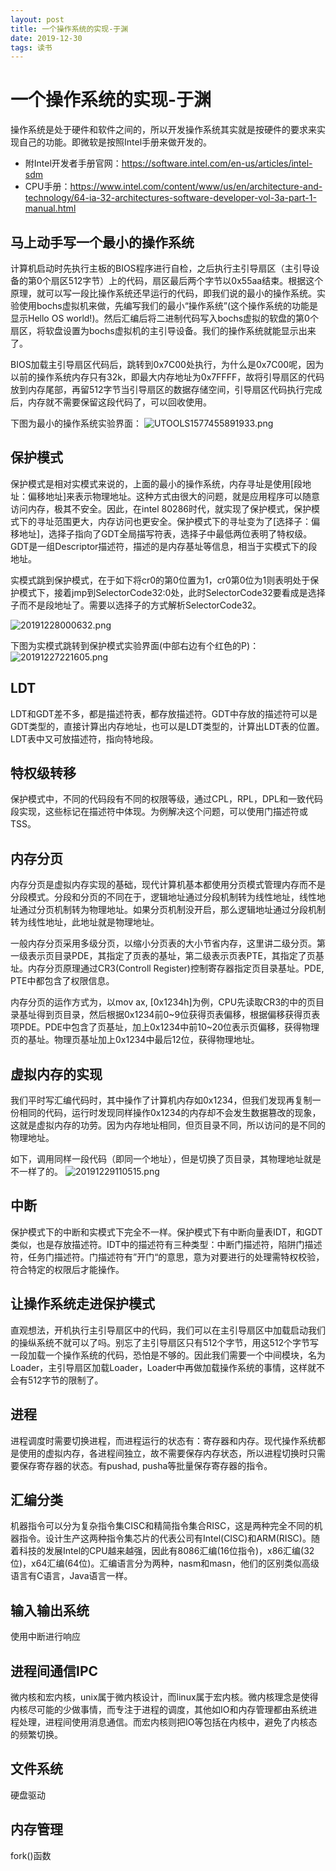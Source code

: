 ```yaml
---
layout: post
title: 一个操作系统的实现-于渊
date: 2019-12-30
tags: 读书
---
```


# 一个操作系统的实现-于渊

操作系统是处于硬件和软件之间的，所以开发操作系统其实就是按硬件的要求来实现自己的功能。即微软是按照Intel手册来做开发的。
+ 附Intel开发者手册官网：https://software.intel.com/en-us/articles/intel-sdm
+ CPU手册：https://www.intel.com/content/www/us/en/architecture-and-technology/64-ia-32-architectures-software-developer-vol-3a-part-1-manual.html


## 马上动手写一个最小的操作系统

计算机启动时先执行主板的BIOS程序进行自检，之后执行主引导扇区（主引导设备的第0个扇区512字节）上的代码，扇区最后两个字节以0x55aa结束。根据这个原理，就可以写一段比操作系统还早运行的代码，即我们说的最小的操作系统。实验使用bochs虚拟机来做，先编写我们的最小“操作系统”(这个操作系统的功能是显示Hello OS world!)。然后汇编后将二进制代码写入bochs虚拟的软盘的第0个扇区，将软盘设置为bochs虚拟机的主引导设备。我们的操作系统就能显示出来了。

BIOS加载主引导扇区代码后，跳转到0x7C00处执行，为什么是0x7C00呢，因为以前的操作系统内存只有32k，即最大内存地址为0x7FFFF，故将引导扇区的代码放到内存尾部，再留512字节当引导扇区的数据存储空间，引导扇区代码执行完成后，内存就不需要保留这段代码了，可以回收使用。

下图为最小的操作系统实验界面：
![UTOOLS1577455891933.png](https://i.loli.net/2019/12/27/WVzTrvdwSRluAjP.png)

## 保护模式

保护模式是相对实模式来说的，上面的最小的操作系统，内存寻址是使用[段地址：偏移地址]来表示物理地址。这种方式由很大的问题，就是应用程序可以随意访问内存，极其不安全。因此，在intel 80286时代，就实现了保护模式，保护模式下的寻址范围更大，内存访问也更安全。保护模式下的寻址变为了[选择子：偏移地址]，选择子指向了GDT全局描写符表，选择子中最低两位表明了特权级。GDT是一组Descriptor描述符，描述的是内存基址等信息，相当于实模式下的段地址。

实模式跳到保护模式，在于如下将cr0的第0位置为1，cr0第0位为1则表明处于保护模式下，接着jmp到SelectorCode32:0处，此时SelectorCode32要看成是选择子而不是段地址了。需要以选择子的方式解析SelectorCode32。

![20191228000632.png](https://i.loli.net/2019/12/28/KiMnscUgWT5pOP1.png)

下图为实模式跳转到保护模式实验界面(中部右边有个红色的P)：
![20191227221605.png](https://i.loli.net/2019/12/27/kfO7HnIwhSyrNYb.png)

## LDT

LDT和GDT差不多，都是描述符表，都存放描述符。GDT中存放的描述符可以是GDT类型的，直接计算出内存地址，也可以是LDT类型的，计算出LDT表的位置。LDT表中又可放描述符，指向特地段。

## 特权级转移

保护模式中，不同的代码段有不同的权限等级，通过CPL，RPL，DPL和一致代码段实现，这些标记在描述符中体现。为例解决这个问题，可以使用门描述符或TSS。

## 内存分页

内存分页是虚拟内存实现的基础，现代计算机基本都使用分页模式管理内存而不是分段模式。分段和分页的不同在于，逻辑地址通过分段机制转为线性地址，线性地址通过分页机制转为物理地址。如果分页机制没开启，那么逻辑地址通过分段机制转为线性地址，此地址就是物理地址。

一般内存分页采用多级分页，以缩小分页表的大小节省内存，这里讲二级分页。第一级表示页目录PDE，其指定了页表的基址，第二级表示页表PTE，其指定了页基址。内存分页原理通过CR3(Controll Register)控制寄存器指定页目录基址。PDE, PTE中都包含了权限信息。

内存分页的运作方式为，以mov ax, [0x1234h]为例，CPU先读取CR3的中的页目录基址得到页目录，然后根据0x1234前0~9位获得页表偏移，根据偏移获得页表项PDE。PDE中包含了页基址，加上0x1234中前10~20位表示页偏移，获得物理页的基址。物理页基址加上0x1234中最后12位，获得物理地址。

## 虚拟内存的实现
我们平时写汇编代码时，其中操作了计算机内存如0x1234，但我们发现再复制一份相同的代码，运行时发现同样操作0x1234的内存却不会发生数据篡改的现象，这就是虚拟内存的功劳。因为内存地址相同，但页目录不同，所以访问的是不同的物理地址。  

如下，调用同样一段代码（即同一个地址），但是切换了页目录，其物理地址就是不一样了的。
![20191229110515.png](https://i.loli.net/2019/12/29/yYGLMS3RdIHik2F.png)

## 中断

保护模式下的中断和实模式下完全不一样。保护模式下有中断向量表IDT，和GDT类似，也是存放描述符。IDT中的描述符有三种类型：中断门描述符，陷阱门描述符，任务门描述符。门描述符有”开门“的意思，意为对要进行的处理需特权校验，符合特定的权限后才能操作。

## 让操作系统走进保护模式

直观想法，开机执行主引导扇区中的代码，我们可以在主引导扇区中加载启动我们的操纵系统不就可以了吗。别忘了主引导扇区只有512个字节，用这512个字节写一段加载一个操作系统的代码，恐怕是不够的。因此我们需要一个中间模块，名为Loader，主引导扇区加载Loader，Loader中再做加载操作系统的事情，这样就不会有512字节的限制了。

## 进程

进程调度时需要切换进程，而进程运行的状态有：寄存器和内存。现代操作系统都是使用的虚拟内存，各进程间独立，故不需要保存内存状态，所以进程切换时只需要保存寄存器的状态。有pushad, pusha等批量保存寄存器的指令。

## 汇编分类

机器指令可以分为复杂指令集CISC和精简指令集合RISC，这是两种完全不同的机器指令。设计生产这两种指令集芯片的代表公司有Intel(CISC)和ARM(RISC)。随着科技的发展Intel的CPU越来越强，因此有8086汇编(16位指令)，x86汇编(32位)，x64汇编(64位)。汇编语言分为两种，nasm和masn，他们的区别类似高级语言有C语言，Java语言一样。

## 输入输出系统

使用中断进行响应

## 进程间通信IPC

微内核和宏内核，unix属于微内核设计，而linux属于宏内核。微内核理念是使得内核尽可能的少做事情，而专注于进程的调度，其他如IO和内存管理都由系统进程处理，进程间使用消息通信。而宏内核则把IO等包括在内核中，避免了内核态的频繁切换。

## 文件系统

硬盘驱动

## 内存管理

fork()函数
